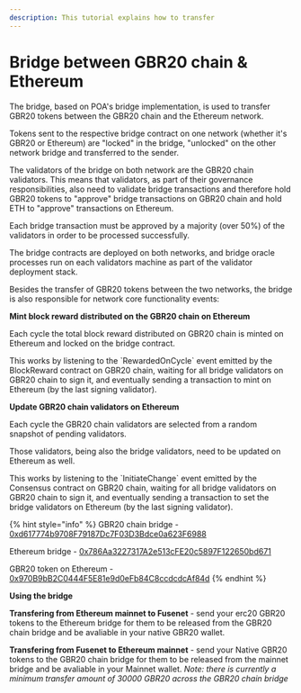 ```yaml
---
description: This tutorial explains how to transfer
---
```


# Bridge between GBR20 chain & Ethereum

The bridge, based on POA's bridge implementation, is used to transfer GBR20 tokens between the GBR20 chain and the Ethereum network.

Tokens sent to the respective bridge contract on one network \(whether it's GBR20 or Ethereum\) are "locked" in the bridge, "unlocked" on the other network bridge and transferred to the sender.

The validators of the bridge on both network are the GBR20 chain validators. This means that validators, as part of their governance responsibilities, also need to validate bridge transactions and therefore hold GBR20 tokens to "approve" bridge transactions on GBR20 chain and hold ETH to "approve" transactions on Ethereum.

Each bridge transaction must be approved by a majority \(over 50%\) of the validators in order to be processed successfully.

The bridge contracts are deployed on both networks, and bridge oracle processes run on each validators machine as part of the validator deployment stack.

Besides the transfer of GBR20 tokens between the two networks, the bridge is also responsible for network core functionality events:

**Mint block reward distributed on the GBR20 chain on Ethereum**

Each cycle the total block reward distributed on GBR20 chain is minted on Ethereum and locked on the bridge contract.

This works by listening to the \`RewardedOnCycle\` event emitted by the BlockReward contract on GBR20 chain, waiting for all bridge validators on GBR20 chain to sign it, and eventually sending a transaction to mint on Ethereum \(by the last signing validator\).

**Update GBR20 chain validators on Ethereum**

Each cycle the GBR20 chain validators are selected from a random snapshot of pending validators.

Those validators, being also the bridge validators, need to be updated on Ethereum as well.

This works by listening to the \`InitiateChange\` event emitted by the Consensus contract on GBR20 chain, waiting for all bridge validators on GBR20 chain to sign it, and eventually sending a transaction to set the bridge validators on Ethereum \(by the last signing validator\).

{% hint style="info" %}
GBR20 chain bridge - [0xd617774b9708F79187Dc7F03D3Bdce0a623F6988](https://explorer.gbrscan.com/address/0xd617774b9708f79187dc7f03d3bdce0a623f6988)

Ethereum bridge - [0x786Aa3227317A2e513cFE20c5897F122650bd671](https://etherscan.io/address/0x786Aa3227317A2e513cFE20c5897F122650bd671)

GBR20 token on Ethereum - [0x970B9bB2C0444F5E81e9d0eFb84C8ccdcdcAf84d](https://etherscan.io/token/0x970B9bB2C0444F5E81e9d0eFb84C8ccdcdcAf84d)
{% endhint %}

**Using the bridge**

**Transfering from Ethereum mainnet to Fusenet** - send your erc20 GBR20 tokens to the Ethereum bridge for them to be released from the GBR20 chain bridge and be avaliable in your native GBR20 wallet.

**Transfering from Fusenet to Ethereum mainnet** - send your Native GBR20 tokens to the GBR20 chain bridge for them to be released from the mainnet bridge and be avaliable in your Mainnet wallet. _Note: there is currently a minimum transfer amount of 30000 GBR20 across the GBR20 chain bridge_

